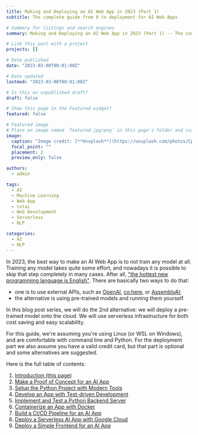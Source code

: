 ```yaml
---
title: Making and Deploying an AI Web App in 2023 (Part 1)
subtitle: The complete guide from 0 to deployment for AI Web Apps

# Summary for listings and search engines
summary: Making and Deploying an AI Web App in 2023 (Part 1) -- The complete guide from 0 to deployment for AI Web Apps.

# Link this post with a project
projects: []

# Date published
date: "2023-03-08T00:01:00Z"

# Date updated
lastmod: "2023-03-08T00:01:00Z"

# Is this an unpublished draft?
draft: false

# Show this page in the Featured widget?
featured: false

# Featured image
# Place an image named `featured.jpg/png` in this page's folder and customize its options here.
image:
  caption: "Image credit: [**Unsplash**](https://unsplash.com/photos/CpkOjOcXdUY)"
  focal_point: ""
  placement: 2
  preview_only: false

authors:
  - admin

tags:
  - AI
  - Machine Learning
  - Web App
  - txtai
  - Web Development
  - Serverless
  - NLP

categories:
  - AI
  - NLP
---
```


In 2023, the best way to make an AI Web App is to not train any model at all.
Training any model takes quite some effort, and nowadays it is possible to skip that step completely in many cases.
After all, ["the hottest new programming language is English"](https://twitter.com/karpathy/status/1617979122625712128).
There are basically two ways to do that:

- one is to use external APIs, such as [OpenAI](https://openai.com/blog/openai-api), [co:here](https://cohere.ai/), or [AssemblyAI](https://www.assemblyai.com/);
- the alternative is using pre-trained models and running them yourself.

In this blog post series, we will do the 2nd alternative: we will deploy a pre-trained model onto the cloud.
We will use serverless infrastructure for both cost saving and easy scalability.

For this guide, we're assuming you're using Linux (or WSL on Windows), and are comfortable with command line and Python.
For the deployment part we also assume you have a valid credit card, but that part is optional and some alternatives are suggested.

Here is the full table of contents:

1. [Introduction (this page)](/post/2023-03-01-ai-web-app)
2. [Make a Proof of Concept for an AI App](/post/2023-03-02-ai-web-app)
3. [Setup the Python Project with Modern Tools](/post/2023-03-03-ai-web-app)
4. [Develop an App with Test-driven Development](/post/2023-03-04-ai-web-app)
5. [Implement and Test a Python Backend Server](/post/2023-03-05-ai-web-app)
6. [Containerize an App with Docker](/post/2023-03-06-ai-web-app)
7. [Build a CI/CD Pipeline for an AI App](/post/2023-03-07-ai-web-app)
8. [Deploy a Serverless AI App with Google Cloud](/post/2023-03-08-ai-web-app)
9. [Deploy a Simple Frontend for an AI App](/post/2023-03-09-ai-web-app)

